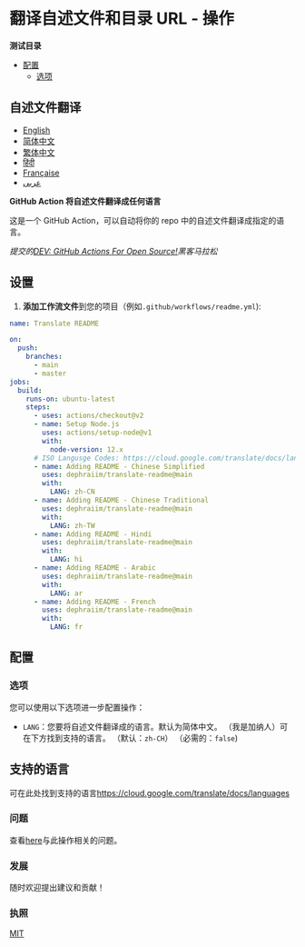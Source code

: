 # 翻译自述文件和目录 URL - 操作

**测试目录**

-   [配置](#%E9%85%8D%E7%BD%AE)
    -   [选项](#%E9%80%89%E9%A1%B9)

## 自述文件翻译

-   [English](README.md)
-   [简体中文](README.zh-CN.md)
-   [繁体中文](README.zh-TW.md)
-   [हिंदी](README.hi.md)
-   [Française](README.fr.md)
-   [عربى](README.ar.md)

**GitHub Action 将自述文件翻译成任何语言**

这是一个 GitHub Action，可以自动将你的 repo 中的自述文件翻译成指定的语言。

_提交的[DEV: GitHub Actions For Open Source!](https://dev.to/devteam/announcing-the-github-actions-hackathon-on-dev-3ljn)黑客马拉松_

## 设置

1.  **添加工作流文件**到您的项目（例如`.github/workflows/readme.yml`):

```yaml
name: Translate README

on:
  push:
    branches:
      - main
      - master
jobs:
  build:
    runs-on: ubuntu-latest
    steps:
      - uses: actions/checkout@v2
      - name: Setup Node.js
        uses: actions/setup-node@v1
        with:
          node-version: 12.x
      # ISO Langusge Codes: https://cloud.google.com/translate/docs/languages  
      - name: Adding README - Chinese Simplified
        uses: dephraiim/translate-readme@main
        with:
          LANG: zh-CN
      - name: Adding README - Chinese Traditional
        uses: dephraiim/translate-readme@main
        with:
          LANG: zh-TW
      - name: Adding README - Hindi
        uses: dephraiim/translate-readme@main
        with:
          LANG: hi
      - name: Adding README - Arabic
        uses: dephraiim/translate-readme@main
        with:
          LANG: ar
      - name: Adding README - French
        uses: dephraiim/translate-readme@main
        with:
          LANG: fr
```

## 配置

### 选项

您可以使用以下选项进一步配置操作：

-   `LANG`：您要将自述文件翻译成的语言。默认为简体中文。 （我是加纳人）可在下方找到支持的语言。
    （默认：`zh-CH`） （必需的：`false`)

## 支持的语言

可在此处找到支持的语言<https://cloud.google.com/translate/docs/languages>

### 问题

查看[here](https://github.com/dephraiim/translate-readme/issues/1)与此操作相关的问题。

### 发展

随时欢迎提出建议和贡献！

### 执照

[MIT](./LICENSE)
